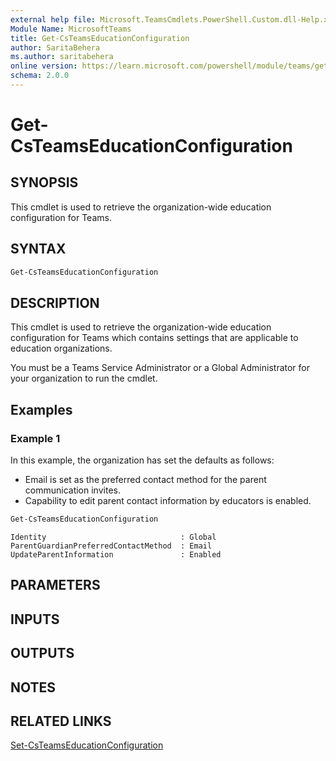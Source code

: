 ```yaml
---
external help file: Microsoft.TeamsCmdlets.PowerShell.Custom.dll-Help.xml
Module Name: MicrosoftTeams
title: Get-CsTeamsEducationConfiguration
author: SaritaBehera
ms.author: saritabehera
online version: https://learn.microsoft.com/powershell/module/teams/get-csteamseducationconfiguration
schema: 2.0.0
---
```


# Get-CsTeamsEducationConfiguration

## SYNOPSIS

This cmdlet is used to retrieve the organization-wide education configuration for Teams.

## SYNTAX

```powershell
Get-CsTeamsEducationConfiguration
```

## DESCRIPTION

This cmdlet is used to retrieve the organization-wide education configuration for Teams which contains settings that are applicable to education organizations.

You must be a Teams Service Administrator or a Global Administrator for your organization to run the cmdlet.

## Examples

### Example 1
In this example, the organization has set the defaults as follows:
  - Email is set as the preferred contact method for the parent communication invites.
  - Capability to edit parent contact information by educators is enabled.

```powershell
Get-CsTeamsEducationConfiguration
```
```Output
Identity                              : Global
ParentGuardianPreferredContactMethod  : Email
UpdateParentInformation               : Enabled
```

## PARAMETERS

## INPUTS

## OUTPUTS

## NOTES

## RELATED LINKS

[Set-CsTeamsEducationConfiguration](Set-CsTeamsEducationConfiguration.md)
